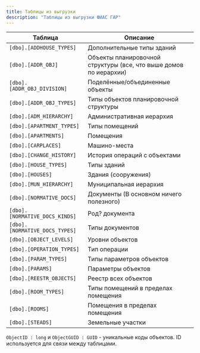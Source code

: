 ```yaml
---
title: Таблицы из выгрузки
description: "Таблицы из выгрузки ФИАС ГАР"
---
```


|Таблица                       |Описание|
|------------------------------|-----------------------------------------------------------------|
|`[dbo].[ADDHOUSE_TYPES]`      |Дополнительные типы зданий|
|`[dbo].[ADDR_OBJ]`            |Объекты планировочной структуры (все, что выше домов по иерархии)|
|`[dbo].[ADDR_OBJ_DIVISION]`   |Поделённые/объединенные объекты|
|`[dbo].[ADDR_OBJ_TYPES]`      |Типы объектов планировочной структуры|
|`[dbo].[ADM_HIERARCHY]`       |Административная иерархия|
|`[dbo].[APARTMENT_TYPES]`     |Типы помещений|
|`[dbo].[APARTMENTS]`          |Помещения|
|`[dbo].[CARPLACES]`           |Машино-места|
|`[dbo].[CHANGE_HISTORY]`      |История операций с объектами|
|`[dbo].[HOUSE_TYPES]`         |Типы зданий|
|`[dbo].[HOUSES]`              |Здания (сооружения)|
|`[dbo].[MUN_HIERARCHY]`       |Муниципальная иерархия|
|`[dbo].[NORMATIVE_DOCS]`      |Документы (В основном ничего полезного) |
|`[dbo].[NORMATIVE_DOCS_KINDS]`|Род? документа |
|`[dbo].[NORMATIVE_DOCS_TYPES]`|Типы документов |
|`[dbo].[OBJECT_LEVELS]`       |Уровни объектов|
|`[dbo].[OPERATION_TYPES]`     |Тип операции |
|`[dbo].[PARAM_TYPES]`         |Типы параметров объектов|
|`[dbo].[PARAMS]`              |Параметры объектов|
|`[dbo].[REESTR_OBJECTS]`      |Реестр всех объектов|
|`[dbo].[ROOM_TYPES]`          |Типы помещений в пределах помещения|
|`[dbo].[ROOMS]`               |Помещения в пределах помещения|
|`[dbo].[STEADS]`              |Земельные участки|

`ObjectID : long` и `ObjectGUID : GUID` - уникальные коды объектов. ID используется для связи между таблицами.
